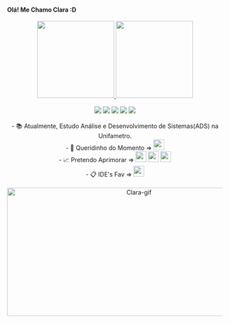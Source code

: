 #### Olá! Me Chamo Clara :D


<div align="center">
<a href="https://github.com/Clara-Farias">
<img height="180em" src="https://github-readme-stats.vercel.app/api/top-langs/?username=Clara-Farias&layout=compact&langs_count=7&theme=dracula"/>
          
<img height="180em" src="https://github-readme-stats.vercel.app/api?username=Clara-Farias&show_icons=true&theme=dracula&include_all_commits=true&count_private=true"/>
</div>

<br>
<div align="center">
    <a href="https://www.instagram.com/claura.jar/" target="_blank"><img src="https://img.shields.io/badge/-Instagram-%23E4405F?style=for-the-badge&logo=instagram&logoColor=white" target="_blank"></a>
 <a href="https://www.twitch.tv/clarafdl" target="_blank"><img src="https://img.shields.io/badge/Twitch-9146FF?style=for-the-badge&logo=twitch&logoColor=white" target="_blank"></a>
 <a href="" target="_blank"><img src="https://img.shields.io/badge/Discord-7289DA?style=for-the-badge&logo=discord&logoColor=white" target="_blank"></a> 
  <a href = "mailto:clarafariaslim.com"><img src="https://img.shields.io/badge/-Gmail-%23333?style=for-the-badge&logo=gmail&logoColor=white" target="_blank"></a>
  <a href="https://www.linkedin.com/in/clara-farias-7ba1221b6/" target="_blank"><img src="https://img.shields.io/badge/-LinkedIn-%230077B5?style=for-the-badge&logo=linkedin&logoColor=white" target="_blank"></a>
  </div>

<br>         
<div align="center">
- 📚 Atualmente, Estudo Análise e Desenvolvimento de Sistemas(ADS) na Unifametro.
<div align="center">          
- 💖 Queridinho do Momento => <img height = "25" src="https://cdn.jsdelivr.net/gh/devicons/devicon/icons/java/java-original.svg" />      
<div align="center">          
- 📈 Pretendo Aprimorar => <img height = "25" src="https://cdn.jsdelivr.net/gh/devicons/devicon/icons/html5/html5-original.svg" />  <img height = "25" src="https://cdn.jsdelivr.net/gh/devicons/devicon/icons/css3/css3-original.svg" /> <img height = "25" src="https://cdn.jsdelivr.net/gh/devicons/devicon/icons/c/c-original.svg" /> 
<div align="center">   
- 📋 IDE's Fav => <img height = "25" src="https://cdn.jsdelivr.net/gh/devicons/devicon/icons/vscode/vscode-original.svg" />

<br>
<br>
<div align = "center">
     <img align="center" alt="Clara-gif" height="300" width="600" src="https://c.tenor.com/OYriF0qofhwAAAAC/sheldon-cooper-laugh.gif">
 </div>
            
